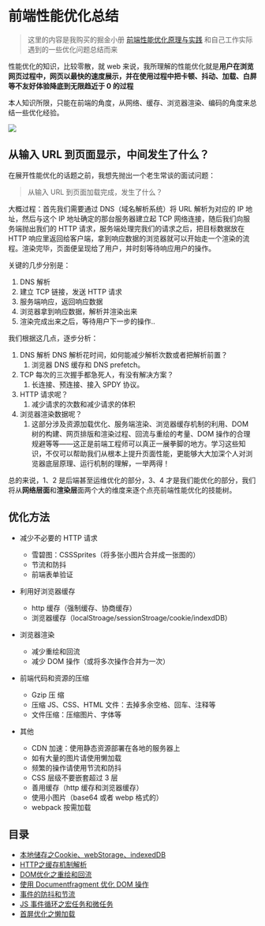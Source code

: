 # 前端性能优化总结

> 这里的内容是我购买的掘金小册 [前端性能优化原理与实践](https://juejin.im/book/6844733750048210957/section/6844733750031417352) 和自己工作实际遇到的一些优化问题总结而来

性能优化的知识，比较零散，就 web 来说，我所理解的性能优化就是**用户在浏览网页过程中，网页以最快的速度展示，并在使用过程中把卡顿、抖动、加载、白屏等不友好体验降底到无限趋近于 0 的过程**

本人知识所限，只能在前端的角度，从网络、缓存、浏览器渲染、编码的角度来总结一些优化经验。

![](https://user-gold-cdn.xitu.io/2018/10/23/1669f5358f63c0f8?imageView2/0/w/1280/h/960/format/webp/ignore-error/1)

## 从输入 URL 到页面显示，中间发生了什么？

在展开性能优化的话题之前，我想先抛出一个老生常谈的面试问题：

> 从输入 URL 到页面加载完成，发生了什么？

大概过程：首先我们需要通过 DNS（域名解析系统）将 URL 解析为对应的 IP 地址，然后与这个 IP 地址确定的那台服务器建立起 TCP 网络连接，随后我们向服务端抛出我们的 HTTP 请求，服务端处理完我们的请求之后，把目标数据放在 HTTP 响应里返回给客户端，拿到响应数据的浏览器就可以开始走一个渲染的流程。渲染完毕，页面便呈现给了用户，并时刻等待响应用户的操作。

关键的几步分别是：

1. DNS 解析
2. 建立 TCP 链接，发送 HTTP 请求
3. 服务端响应，返回响应数据
4. 浏览器拿到响应数据，解析并渲染出来
5. 渲染完成出来之后，等待用户下一步的操作..

我们根据这几点，逐步分析：

1. DNS 解析
   DNS 解析花时间，如何能减少解析次数或者把解析前置？
   1. 浏览器 DNS 缓存和 DNS prefetch。
2. TCP 每次的三次握手都急死人，有没有解决方案？
   1. 长连接、预连接、接入 SPDY 协议。
3. HTTP 请求呢？
   1. 减少请求的次数和减少请求的体积
4. 浏览器渲染数据呢？
   1. 这部分涉及资源加载优化、服务端渲染、浏览器缓存机制的利用、DOM 树的构建、网页排版和渲染过程、回流与重绘的考量、DOM 操作的合理规避等等——这正是前端工程师可以真正一展拳脚的地方。学习这些知识，不仅可以帮助我们从根本上提升页面性能，更能够大大加深个人对浏览器底层原理、运行机制的理解，一举两得！

总的来说，1、2 是后端甚至运维优化的部分，3、4 才是我们能优化的部分，我们将从**网络层面**和**渲染层**面两个大的维度来逐个点亮前端性能优化的技能树。

## 优化方法

- 减少不必要的 HTTP 请求
  - 雪碧图：CSSSprites（将多张小图片合并成一张图的）
  - 节流和防抖
  - 前端表单验证
- 利用好浏览器缓存
  - http 缓存（强制缓存、协商缓存）
  - 浏览器缓存（localStroage/sessionStroage/cookie/indexdDB）
- 浏览器渲染
  - 减少重绘和回流
  - 减少 DOM 操作（或将多次操作合并为一次）
- 前端代码和资源的压缩

  - Gzip 压 缩
  - 压缩 JS、CSS、HTML 文件：去掉多余空格、回车、注释等
  - 文件压缩：压缩图片、字体等

- 其他
  - CDN 加速：使用静态资源部署在各地的服务器上
  - 如有大量的图片请使用懒加载
  - 频繁的操作请使用节流和防抖
  - CSS 层级不要嵌套超过 3 层
  - 善用缓存（http 缓存和浏览器缓存）
  - 使用小图片（base64 或者 webp 格式的）
  - webpack 按需加载

## 目录

- [本地储存之Cookie、webStorage、indexedDB](/articles/Performance/本地储存之Cookie、webStorage、indexedDB.html)
- [HTTP之缓存机制解析](/articles/Performance/HTTP之缓存机制解析.html)
- [DOM优化之重绘和回流](/articles/Performance/DOM优化之重绘和回流.html)
- [使用 Documentfragment 优化 DOM 操作](/articles/Performance/使用Documentfragment优化DOM操作.html)
- [事件的防抖和节流](/articles/Performance/事件的防抖和节流.html)
- [JS 事件循环之宏任务和微任务](/articles/Performance/JS事件循环之宏任务和微任务)
- [首屏优化之懒加载](/articles/Performance/首屏优化之懒加载)
